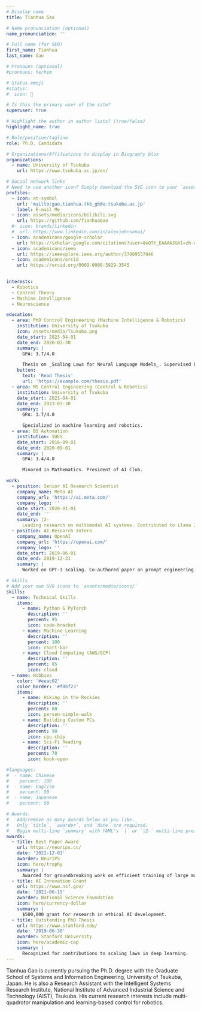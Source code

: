 ```yaml
---
# Display name
title: Tianhua Gao

# Name pronunciation (optional)
name_pronunciation: ''

# Full name (for SEO)
first_name: Tianhua 
last_name: Gao

# Pronouns (optional)
#pronouns: he/him

# Status emoji
#status:
#  icon: 🚀

# Is this the primary user of the site?
superuser: true

# Highlight the author in author lists? (true/false)
highlight_name: true

# Role/position/tagline
role: Ph.D. Candidate

# Organizations/Affiliations to display in Biography blox
organizations:
  - name: University of Tsukuba
    url: https://www.tsukuba.ac.jp/en/

# Social network links
# Need to use another icon? Simply download the SVG icon to your `assets/media/icons/` folder.
profiles:
  - icon: at-symbol
    url: 'mailto:gao.tianhua.tkb_gb@u.tsukuba.ac.jp'
    label: E-mail Me
  - icon: assets/media/icons/bilibili.svg
    url: https://github.com/TianhuaGao
  #- icon: brands/linkedin
  #  url: https://www.linkedin.com/in/alexjohnsonai/
  - icon: academicons/google-scholar
    url: https://scholar.google.com/citations?user=8eQTY_EAAAAJ&hl=zh-CN
  - icon: academicons/ieee
    url: https://ieeexplore.ieee.org/author/37089557846
  - icon: academicons/orcid
    url: https://orcid.org/0009-0008-5929-3545
  

interests:
  - Robotics
  - Control Theory
  - Machine Intelligence
  - Neuroscience

education:
  - area: PhD Control Engineering (Machine Intelligence & Robotics)
    institution: University of Tsukuba
    icon: assets/media/Tsukuba.png
    date_start: 2023-04-01
    date_end: 2026-03-30
    summary: |
      GPA: 3.7/4.0

      Thesis on _Scaling Laws for Neural Language Models_. Supervised by Prof. Andrew Ng. Published 5 papers in NeurIPS and ICML, with 2 best paper awards.
    button:
      text: 'Read Thesis'
      url: 'https://example.com/thesis.pdf'
  - area: MS Control Engineering (Control & Robotics)
    institution: University of Tsukuba
    date_start: 2021-04-01
    date_end: 2023-03-30
    summary: |
      GPA: 3.7/4.0

      Specialized in machine learning and robotics.
  - area: BS Automation
    institution: SUES
    date_start: 2016-09-01
    date_end: 2020-09-01
    summary: |
      GPA: 3.4/4.0

      Minored in Mathematics. President of AI Club.

work:
  - position: Senior AI Research Scientist
    company_name: Meta AI
    company_url: 'https://ai.meta.com/'
    company_logo: ''
    date_start: 2020-01-01
    date_end: ''
    summary: |2-
      Leading research on multimodal AI systems. Contributed to Llama 2 and other open-source models. 50+ citations in 3 years.
  - position: AI Research Intern
    company_name: OpenAI
    company_url: 'https://openai.com/'
    company_logo: ''
    date_start: 2019-06-01
    date_end: 2019-12-31
    summary: |
      Worked on GPT-3 scaling. Co-authored paper on prompt engineering.

# Skills
# Add your own SVG icons to `assets/media/icons/`
skills:
  - name: Technical Skills
    items:
      - name: Python & PyTorch
        description: ''
        percent: 95
        icon: code-bracket
      - name: Machine Learning
        description: ''
        percent: 100
        icon: chart-bar
      - name: Cloud Computing (AWS/GCP)
        description: ''
        percent: 85
        icon: cloud
  - name: Hobbies
    color: '#eeac02'
    color_border: '#f0bf23'
    items:
      - name: Hiking in the Rockies
        description: ''
        percent: 80
        icon: person-simple-walk
      - name: Building Custom PCs
        description: ''
        percent: 90
        icon: cpu-chip
      - name: Sci-Fi Reading
        description: ''
        percent: 70
        icon: book-open

#languages:
#  - name: Chinese
#    percent: 100
#  - name: English
#    percent: 50
#  - name: Japanese
#    percent: 50

# Awards.
#   Add/remove as many awards below as you like.
#   Only `title`, `awarder`, and `date` are required.
#   Begin multi-line `summary` with YAML's `|` or `|2-` multi-line prefix and indent 2 spaces below.
awards:
  - title: Best Paper Award
    url: https://neurips.cc/
    date: '2022-12-01'
    awarder: NeurIPS
    icon: hero/trophy
    summary: |
      Awarded for groundbreaking work on efficient training of large models.
  - title: AI Innovation Grant
    url: https://www.nsf.gov/
    date: '2021-06-15'
    awarder: National Science Foundation
    icon: hero/currency-dollar
    summary: |
      $500,000 grant for research in ethical AI development.
  - title: Outstanding PhD Thesis
    url: https://www.stanford.edu/
    date: '2019-06-30'
    awarder: Stanford University
    icon: hero/academic-cap
    summary: |
      Recognized for contributions to scaling laws in deep learning.
---
```


Tianhua Gao is currently pursuing the Ph.D. degree with the Graduate School of Systems and Information Engineering, University of Tsukuba, Japan. He is also a Research Assistant with the Intelligent Systems Research Institute, National Institute of Advanced Industrial Science and Technology (AIST), Tsukuba. His current research interests include multi-quadrotor manipulation and learning-based control for robotics.
